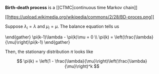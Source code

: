 **Birth-death process** is a [[CTMC|continuous time Markov chain]]

[[https://upload.wikimedia.org/wikipedia/commons/2/28/BD-proces.png]]

Suppose $\lambda_i = \lambda$ and $\mu_i = \mu$. The balance equation tells us 

\end{gather}
\pi(k-1)\lambda - \pi(k)\mu = 0 \\\\
\pi(k) = \left(\frac{\lambda}{\mu}\right)\pi(k-1)
\end{gather}


Then, the stationary distribution $\pi$ looks like

$$
\pi(k) = \left(1 - \frac{\lambda}{\mu}\right)\left(\frac{\lambda}{\mu}\right)^k
$$